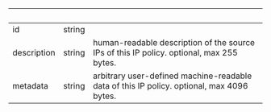 <!-- Code generated for API Clients. DO NOT EDIT. -->

| &nbsp;      | &nbsp; | &nbsp;                                                                                    |
| ----------- | ------ | ----------------------------------------------------------------------------------------- |
| id          | string |                                                                                           |
| description | string | human-readable description of the source IPs of this IP policy. optional, max 255 bytes.  |
| metadata    | string | arbitrary user-defined machine-readable data of this IP policy. optional, max 4096 bytes. |
